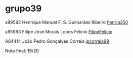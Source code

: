 # grupo39

 a89582 Henrique Manuel F. S. Guimarães Ribeiro [henriq350](https://github.com/henriq350)

 a85983 Filipe José Morais Lopes Felício [FilipeFelicio](https://github.com/FilipeFelicio)

 A84414 João Pedro Gonçalves Correia [jpcorreia99](https://github.com/jpcorreia99)

 Nota final: 19/20

